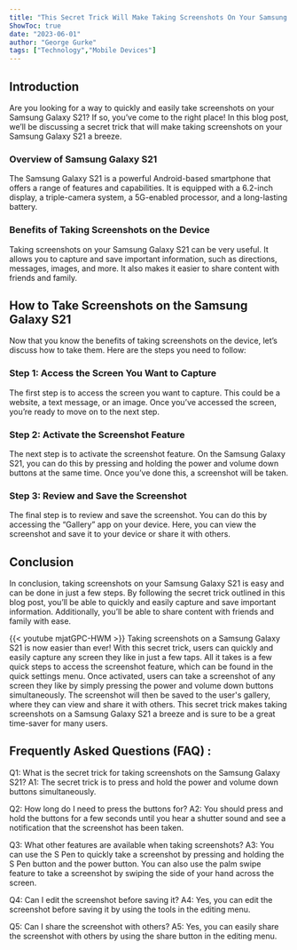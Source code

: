 ```yaml
---
title: "This Secret Trick Will Make Taking Screenshots On Your Samsung Galaxy S21 A Breeze!"
ShowToc: true 
date: "2023-06-01"
author: "George Gurke" 
tags: ["Technology","Mobile Devices"]
---
```

## Introduction
Are you looking for a way to quickly and easily take screenshots on your Samsung Galaxy S21? If so, you’ve come to the right place! In this blog post, we’ll be discussing a secret trick that will make taking screenshots on your Samsung Galaxy S21 a breeze. 

### Overview of Samsung Galaxy S21
The Samsung Galaxy S21 is a powerful Android-based smartphone that offers a range of features and capabilities. It is equipped with a 6.2-inch display, a triple-camera system, a 5G-enabled processor, and a long-lasting battery. 

### Benefits of Taking Screenshots on the Device
Taking screenshots on your Samsung Galaxy S21 can be very useful. It allows you to capture and save important information, such as directions, messages, images, and more. It also makes it easier to share content with friends and family. 

## How to Take Screenshots on the Samsung Galaxy S21
Now that you know the benefits of taking screenshots on the device, let’s discuss how to take them. Here are the steps you need to follow:

### Step 1: Access the Screen You Want to Capture
The first step is to access the screen you want to capture. This could be a website, a text message, or an image. Once you’ve accessed the screen, you’re ready to move on to the next step. 

### Step 2: Activate the Screenshot Feature
The next step is to activate the screenshot feature. On the Samsung Galaxy S21, you can do this by pressing and holding the power and volume down buttons at the same time. Once you’ve done this, a screenshot will be taken. 

### Step 3: Review and Save the Screenshot
The final step is to review and save the screenshot. You can do this by accessing the “Gallery” app on your device. Here, you can view the screenshot and save it to your device or share it with others. 

## Conclusion
In conclusion, taking screenshots on your Samsung Galaxy S21 is easy and can be done in just a few steps. By following the secret trick outlined in this blog post, you’ll be able to quickly and easily capture and save important information. Additionally, you’ll be able to share content with friends and family with ease.

{{< youtube mjatGPC-HWM >}} 
Taking screenshots on a Samsung Galaxy S21 is now easier than ever! With this secret trick, users can quickly and easily capture any screen they like in just a few taps. All it takes is a few quick steps to access the screenshot feature, which can be found in the quick settings menu. Once activated, users can take a screenshot of any screen they like by simply pressing the power and volume down buttons simultaneously. The screenshot will then be saved to the user's gallery, where they can view and share it with others. This secret trick makes taking screenshots on a Samsung Galaxy S21 a breeze and is sure to be a great time-saver for many users.

## Frequently Asked Questions (FAQ) :
Q1: What is the secret trick for taking screenshots on the Samsung Galaxy S21?
A1: The secret trick is to press and hold the power and volume down buttons simultaneously.

Q2: How long do I need to press the buttons for?
A2: You should press and hold the buttons for a few seconds until you hear a shutter sound and see a notification that the screenshot has been taken.

Q3: What other features are available when taking screenshots?
A3: You can use the S Pen to quickly take a screenshot by pressing and holding the S Pen button and the power button. You can also use the palm swipe feature to take a screenshot by swiping the side of your hand across the screen.

Q4: Can I edit the screenshot before saving it?
A4: Yes, you can edit the screenshot before saving it by using the tools in the editing menu.

Q5: Can I share the screenshot with others?
A5: Yes, you can easily share the screenshot with others by using the share button in the editing menu.


